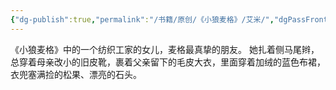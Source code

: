 ```yaml
---
{"dg-publish":true,"permalink":"/书籍/原创/《小狼麦格》/艾米/","dgPassFrontmatter":true}
---
```


《小狼麦格》中的一个纺织工家的女儿，麦格最真挚的朋友。
她扎着侧马尾辫，总穿着母亲改小的旧皮靴，裹着父亲留下的毛皮大衣，里面穿着加绒的蓝色布裙，衣兜塞满捡的松果、漂亮的石头。